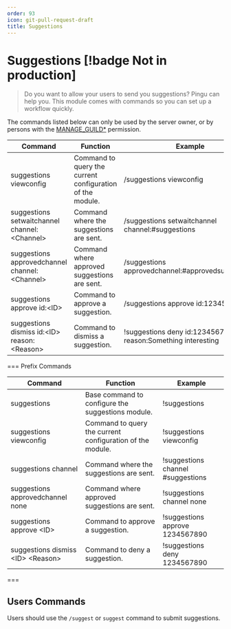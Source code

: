 ```yaml
---
order: 93
icon: git-pull-request-draft
title: Suggestions
---
```


# Suggestions [!badge Not in production]

>  Do you want to allow your users to send you suggestions? Pingu can help you. This module comes with commands so you can set up a workflow quickly.

The commands listed below can only be used by the server owner, or by persons with the [MANAGE_GUILD\*](https://discord.com/developers/docs/topics/permissions) permission.

| Command | Function | Example |
| -------------------------------------------------------------------- | ---------------------------------------------------------------------------------------------------------------------------------------------------------------- | -------------------------------------------------------------- |
| suggestions viewconfig | Command to query the current configuration of the module. | /suggestions viewconfig |
| suggestions setwaitchannel channel:\<Channel>| Command where the suggestions are sent. | /suggestions setwaitchannel channel:#suggestions |
| suggestions approvedchannel channel:\<Channel> | Command where approved suggestions are sent. | /suggestions approvedchannel:#approvedsuggestions |
| suggestions approve id:\<ID> | Command to approve a suggestion. | /suggestions approve id:1234567890 |
| suggestions dismiss id:\<ID> reason:\<Reason>| Command to dismiss a suggestion. | !suggestions deny id:1234567890 reason:Something interesting |

=== Prefix Commands

| Command | Function | Example |
| -------------------------------------------------------------------- | ---------------------------------------------------------------------------------------------------------------------------------------------------------------- | -------------------------------------------------------------- |
| suggestions | Base command to configure the suggestions module. | !suggestions |
| suggestions viewconfig | Command to query the current configuration of the module. | !suggestions viewconfig |
| suggestions channel | Command where the suggestions are sent. | !suggestions channel #suggestions |
| suggestions approvedchannel none | Command where approved suggestions are sent. | !suggestions channel none |
| suggestions approve \<ID> | Command to approve a suggestion. | !suggestions approve 1234567890 |
| suggestions dismiss \<ID> \<Reason>| Command to deny a suggestion. | !suggestions deny 1234567890 |

===

## Users Commands

Users should use the `/suggest` or `suggest` command to submit suggestions.